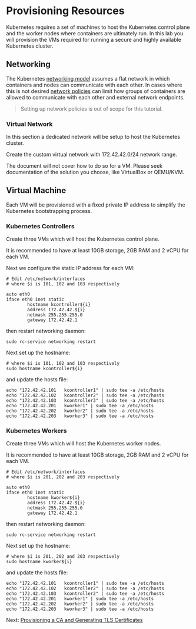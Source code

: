 # Provisioning Resources

Kubernetes requires a set of machines to host the Kubernetes control plane and the worker nodes where containers are ultimately run. In this lab you will provision the VMs required for running a secure and highly available Kubernetes cluster.

## Networking

The Kubernetes [networking model](https://kubernetes.io/docs/concepts/cluster-administration/networking/#kubernetes-model) assumes a flat network in which containers and nodes can communicate with each other. In cases where this is not desired [network policies](https://kubernetes.io/docs/concepts/services-networking/network-policies/) can limit how groups of containers are allowed to communicate with each other and external network endpoints.

> Setting up network policies is out of scope for this tutorial.

### Virtual Network

In this section a dedicated network will be setup to host the Kubernetes cluster.

Create the custom virtual network with 172.42.42.0/24 network range.

The document will not cover how to do so for a VM. Please seek documentation of the solution you choose, like VirtualBox or QEMU/KVM.

## Virtual Machine

Each VM will be provisioned with a fixed private IP address to simplify the Kubernetes bootstrapping process.

### Kubernetes Controllers

Create three VMs which will host the Kubernetes control plane.

It is recommended to have at least 10GB storage, 2GB RAM and 2 vCPU for each VM.

Next we configure the static IP address for each VM:

```
# Edit /etc/network/interfaces
# where $i is 101, 102 and 103 respectively

auto eth0
iface eth0 inet static
        hostname kcontroller${i}
        address 172.42.42.${i}
        netmask 255.255.255.0
        gateway 172.42.42.1
```

then restart networking daemon:

```
sudo rc-service networking restart
```

Next set up the hostname:

```
# where $i is 101, 102 and 103 respectively
sudo hostname kcontroller${i}
```

and update the hosts file:

```
echo "172.42.42.101   kcontroller1" | sudo tee -a /etc/hosts
echo "172.42.42.102   kcontroller2" | sudo tee -a /etc/hosts
echo "172.42.42.103   kcontroller3" | sudo tee -a /etc/hosts
echo "172.42.42.201   kworker1" | sudo tee -a /etc/hosts
echo "172.42.42.202   kworker2" | sudo tee -a /etc/hosts
echo "172.42.42.203   kworker3" | sudo tee -a /etc/hosts
```

### Kubernetes Workers

Create three VMs which will host the Kubernetes worker nodes.

It is recommended to have at least 10GB storage, 2GB RAM and 2 vCPU for each VM.

```
# Edit /etc/network/interfaces
# where $i is 201, 202 and 203 respectively

auto eth0
iface eth0 inet static
        hostname kworker${i}
        address 172.42.42.${i}
        netmask 255.255.255.0
        gateway 172.42.42.1
```

then restart networking daemon:

```
sudo rc-service networking restart
```

Next set up the hostname:

```
# where $i is 201, 202 and 203 respectively
sudo hostname kworker${i}
```

and update the hosts file:

```
echo "172.42.42.101   kcontroller1" | sudo tee -a /etc/hosts
echo "172.42.42.102   kcontroller2" | sudo tee -a /etc/hosts
echo "172.42.42.103   kcontroller2" | sudo tee -a /etc/hosts
echo "172.42.42.201   kworker1" | sudo tee -a /etc/hosts
echo "172.42.42.202   kworker2" | sudo tee -a /etc/hosts
echo "172.42.42.203   kworker3" | sudo tee -a /etc/hosts
```

Next: [Provisioning a CA and Generating TLS Certificates](04-certificate-authority.md)
